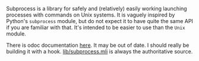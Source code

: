 Subprocess is a library for safely and (relatively) easily working
launching processes with commands on Unix systems. It is vaguely
inspired by Python's `subprocess` module, but do not expect it to have
quite the same API if you are familiar with that. It's intended to be
easier to use than the `Unix` module.

There is odoc documentation [here](https://ninjaaron.github.io/ocaml-subprocess/subprocess/Subprocess/index.html). It may be out of date. I should really be building it with a hook. [lib/subprocess.mli](lib/subprocess.mli)
is always the authoritative source.
